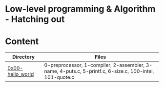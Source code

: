 # Low-level programming & Algorithm - Hatching out

# Content
Directory | Files
--------- | -----
[0x00-hello_world](https://github.com/islamsaleh-se/software-engineering/tree/main/SE%20Foundations/Low-level%20programming%20%26%20Algorithm/Low-level%20programming%20%26%20Algorithm%20-%20Hatching%20out/0x00-hello_world) | 0-preprocessor, 1-compiler, 2-assembler, 3-name, 4-puts.c, 5-printf.c, 6-size.c, 100-intel, 101-quote.c
